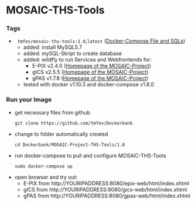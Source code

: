 # MOSAIC-THS-Tools #

### Tags
* ` tmfev/mosaic-ths-tools:1.0`,`latest` ([Docker-Compose File and SQLs](https://github.com/tmfev/Dockerbank/tree/master/MOSAIC-THS-Tools/1.0))
  - added: install MySQL5.7
  - added: mySQL-Skript to create database
  - added: wildfly to run Servicea and Webfrontends for:
    - E-PIX v2.4.0 ([Homepage of the MOSAIC-Project](https://mosaic-greifswald.de/werkzeuge-und-vorlagen/id-management-e-pix.html))
    - gICS v2.5.5 ([Homepage of the MOSAIC-Project](https://mosaic-greifswald.de/werkzeuge-und-vorlagen/einwilligungsmanagement-gics.html))
    - gPAS v1.7.8 ([Homepage of the MOSAIC-Project](https://mosaic-greifswald.de/werkzeuge-und-vorlagen/pseudonymverwaltung-gpas.html))
  - tested with docker v1.10.3 and docker-compose v1.8.0

### Run your Image
* get necessary files from github
  ```
  git clone https://github.com/tmfev/Dockerbank
  ```
* change to folder automatically created
  ```
  cd Dockerbank/MOSAIC-Project-THS-Tools/1.0
  ```
* run docker-compose to pull and configure MOSAIC-THS-Tools
  ```
  sudo docker-compose up
  ```
* open browser and try out:
  - E-PIX from http://YOURIPADDRESS:8080/epix-web/html/index.xhtml
  - gICS from http://YOURIPADDRESS:8080/gics-web/html/index.xhtml
  - gPAS from http://YOURIPADDRESS:8080/gpas-web/html/index.xhtml
